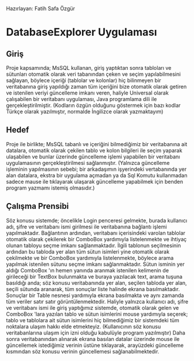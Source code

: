 
Hazırlayan: Fatih Safa Özgür


# DatabaseExplorer Uygulaması

## Giriş

Proje kapsamında; MsSQL kullanan, giriş yaptıktan sonra tabloları ve sütunları otomatik olarak veri tabanından çeken ve seçim yapılabilmesini sağlayan, böylece içeriği (tablolar ve kolonlar) hiç bilinmeyen bir veritabanına giriş yapıldığı zaman tüm içeriğini bize otomatik olarak getiren ve istenilen veriyi güncelleme imkanı veren, haliyle Universal olarak çalışabilen bir veritabanı uygulaması, Java programlama dili ile gerçekleştirilmiştir. (Kodların özgün olduğunu göstermek için bazı kodlar Türkçe olarak yazılmıştır, normalde İngilizce olarak yazmaktayım)

## Hedef
Proje ile birlikte; MsSQL tabanlı ve içeriğini bilmediğimiz bir veritabanına ait datalara, otomatik olarak çekilen tablo ve kolon bilgileri ile seçim yaparak ulaşabilen ve bunlar üzerinde güncelleme işlemi yapabilen bir veritabanı uygulamasının gerçekleştirilmesi sağlanmıştır. (Yalnızca güncelleme işleminin yapılmasının sebebi; bir arkadaşımın işyerindeki vertabanında yer alan datalara, ekstra bir uygulama açmadan ya da Sql Komutu kullanmadan sadece mause ile tıklayarak ulaşarak güncelleme yapabilmek için benden program yazmamı istemiş olmasıdır.) 

## Çalışma Prensibi
Söz konusu sistemde; öncelikle Login penceresi gelmekte, burada kullanıcı adı, şifre ve veritabanı ismi girilmesi ile veritabanına bağlantı işlemi yapılmaktadır.
Bağlantının ardından, veritabanı içerisindeki varolan tablolar otomatik olarak çekilerek bir ComboBox yardımıyla listelenmekte ve ihtiyaç olunan tabloyu seçme imkanı sağlanmaktadır.
İlgili tablonun seçilmesinin ardından bu tabloda yer alan tüm sütun isimleri yine otomatik olarak çekilmekte ve bir ComboBox yardımıyla listelenmekte, böylece arama yapılmak istenilen sütunu seçme imkanı sağlanmaktadır.
Sütun isminin yer aldığı ComboBox 'ın hemen yanında aranmak istenilen kelimenin de girileceği bir TextBox bulunmakta ve buraya yazılacak text, arama tuşuna basıldığı anda; söz konusu veritabanında yer alan, seçilen tabloda yer alan, seçili sütunda aranarak, tüm sonuçlar liste halinde ekrana basılmaktadır.
Sonuçlar bir Table nesnesi yardımıyla ekrana basılmakta ve aynı zamanda tüm veriler satır satır görüntülenmektedir.
Haliyle yalnızca kullanıcı adı, şifre ve veritabanı ismi ile giriş yaptığımız sistemde, otomatik olarak gelen ve ComboBox 'lara yazılan tablo ve sütun isimlerini mouse yardımıyla seçerek; tablo ve tablolara ait sütun isimlerini hiç bilmediğimiz bir sistemdeki tüm noktalara ulaşım hakkı elde etmekteyiz. (Kullanıcının söz konusu veritabanlarına ulaşım için izni olduğu kabulüyle program yazılmıştır)
Daha sonra veritabanından alınarak ekrana basılan datalar üzerinde mouse ile güncellemek istediğimiz verinin üstüne tıklayarak, arayüzdeki güncelleme kısmından söz konusu verinin güncellemesi sağlanabilmektedir.

